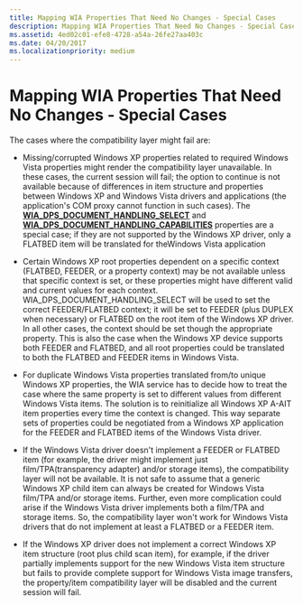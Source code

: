 ```yaml
---
title: Mapping WIA Properties That Need No Changes - Special Cases
description: Mapping WIA Properties That Need No Changes - Special Cases
ms.assetid: 4ed02c01-efe8-4728-a54a-26fe27aa403c
ms.date: 04/20/2017
ms.localizationpriority: medium
---
```


# Mapping WIA Properties That Need No Changes - Special Cases


The cases where the compatibility layer might fail are:

-   Missing/corrupted Windows XP properties related to required Windows Vista properties might render the compatibility layer unavailable. In these cases, the current session will fail; the option to continue is not available because of differences in item structure and properties between Windows XP and Windows Vista drivers and applications (the application's COM proxy cannot function in such cases). The [**WIA\_DPS\_DOCUMENT\_HANDLING\_SELECT**](https://docs.microsoft.com/windows-hardware/drivers/image/wia-dps-document-handling-select) and [**WIA\_DPS\_DOCUMENT\_HANDLING\_CAPABILITIES**](https://docs.microsoft.com/windows-hardware/drivers/image/wia-dps-document-handling-capabilities) properties are a special case; if they are not supported by the Windows XP driver, only a FLATBED item will be translated for theWindows Vista application

-   Certain Windows XP root properties dependent on a specific context (FLATBED, FEEDER, or a property context) may be not available unless that specific context is set, or these properties might have different valid and current values for each context. WIA\_DPS\_DOCUMENT\_HANDLING\_SELECT will be used to set the correct FEEDER/FLATBED context; it will be set to FEEDER (plus DUPLEX when necessary) or FLATBED on the root item of the Windows XP driver. In all other cases, the context should be set though the appropriate property. This is also the case when the Windows XP device supports both FEEDER and FLATBED, and all root properties could be translated to both the FLATBED and FEEDER items in Windows Vista.

-   For duplicate Windows Vista properties translated from/to unique Windows XP properties, the WIA service has to decide how to treat the case where the same property is set to different values from different Windows Vista items. The solution is to reinitialize all Windows XP A-AIT item properties every time the context is changed. This way separate sets of properties could be negotiated from a Windows XP application for the FEEDER and FLATBED items of the Windows Vista driver.

-   If the Windows Vista driver doesn't implement a FEEDER or FLATBED item (for example, the driver might implement just film/TPA(transparency adapter) and/or storage items), the compatibility layer will not be available. It is not safe to assume that a generic Windows XP child item can always be created for Windows Vista film/TPA and/or storage items. Further, even more complication could arise if the Windows Vista driver implements both a film/TPA and storage items. So, the compatibility layer won't work for Windows Vista drivers that do not implement at least a FLATBED or a FEEDER item.

-   If the Windows XP driver does not implement a correct Windows XP item structure (root plus child scan item), for example, if the driver partially implements support for the new Windows Vista item structure but fails to provide complete support for Windows Vista image transfers, the property/item compatibility layer will be disabled and the current session will fail.

 

 




